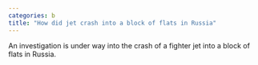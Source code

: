 ```yaml
---
categories: b
title: "How did jet crash into a block of flats in Russia"
---
```

An investigation is under way into the crash of a fighter jet into a block of flats in Russia.
